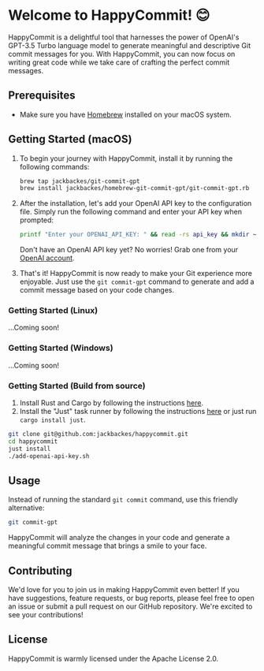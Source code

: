 # Welcome to HappyCommit! 😊 

HappyCommit is a delightful tool that harnesses the power of OpenAI's GPT-3.5 Turbo language model to generate meaningful and descriptive Git commit messages for you. With HappyCommit, you can now focus on writing great code while we take care of crafting the perfect commit messages.

## Prerequisites

- Make sure you have [Homebrew](https://brew.sh/) installed on your macOS system.

## Getting Started (macOS)

1. To begin your journey with HappyCommit, install it by running the following commands:

   ```bash
   brew tap jackbackes/git-commit-gpt
   brew install jackbackes/homebrew-git-commit-gpt/git-commit-gpt.rb
   ```

2. After the installation, let's add your OpenAI API key to the configuration file. Simply run the following command and enter your API key when prompted:

   ```bash
   printf "Enter your OPENAI_API_KEY: " && read -rs api_key && mkdir ~/.happycommit >> /dev/null && echo "OPENAI_API_KEY = \\\"$api_key\\\"" >> ~/.happycommit/config.toml
   ```

   Don't have an OpenAI API key yet? No worries! Grab one from your [OpenAI account](https://beta.openai.com/account/api-keys).

3. That's it! HappyCommit is now ready to make your Git experience more enjoyable. Just use the `git commit-gpt` command to generate and add a commit message based on your code changes.

### Getting Started (Linux)

...Coming soon!

### Getting Started (Windows)

...Coming soon!

### Getting Started (Build from source)

1. Install Rust and Cargo by following the instructions [here](https://www.rust-lang.org/tools/install).
2. Install the "Just" task runner by following the instructions [here](https://github.com/casey/just) or just run `cargo install just`.

```bash
git clone git@github.com:jackbackes/happycommit.git
cd happycommit
just install
./add-openai-api-key.sh
```

## Usage

Instead of running the standard `git commit` command, use this friendly alternative:

```bash
git commit-gpt
```

HappyCommit will analyze the changes in your code and generate a meaningful commit message that brings a smile to your face.

## Contributing

We'd love for you to join us in making HappyCommit even better! If you have suggestions, feature requests, or bug reports, please feel free to open an issue or submit a pull request on our GitHub repository. We're excited to see your contributions!

## License

HappyCommit is warmly licensed under the Apache License 2.0.
